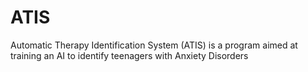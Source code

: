 # ATIS
Automatic Therapy Identification System (ATIS)  is a program aimed at training an AI to identify teenagers with Anxiety Disorders
